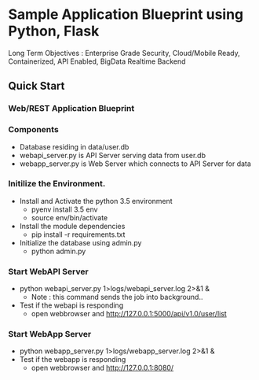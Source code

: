 # Sample Application Blueprint using Python, Flask

Long Term Objectives : Enterprise Grade Security, Cloud/Mobile Ready, Containerized, API Enabled, BigData Realtime Backend 

## Quick Start

### Web/REST Application Blueprint 

### Components
* Database residing in data/user.db
* webapi_server.py is API Server serving data from user.db
* webapp_server.py is Web Server which connects to API Server for data


### Initilize the Environment.

* Install and Activate the python 3.5 environment
	* pyenv install 3.5 env 	
	* source env/bin/activate
* Install the module dependencies
	* pip install -r requirements.txt
* Initialize the database using admin.py
	* python admin.py
 	
### Start WebAPI Server 

* python webapi_server.py 1>logs/webapi_server.log 2>&1 &
   * Note : this command sends the job into background.. 
* Test if the webapi is responding
   * open webbrowser and http://127.0.0.1:5000/api/v1.0/user/list
   	
### Start WebApp Server

* python webapp_server.py 1>logs/webapp_server.log 2>&1 &
* Test if the webapp is responding
   * open webbrowser and http://127.0.0.1:8080/
 	
 	
